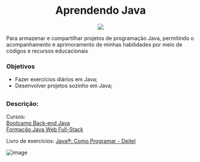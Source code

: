 <div>
  <h1 align="center"> Aprendendo Java </h1>
  <p align="center">
    <img loading="lazy" src="http://img.shields.io/static/v1?label=STATUS&message=EM%20DESENVOLVIMENTO&color=GREEN&style=for-the-badge"/>
  </p>
</div>

Para armazenar e compartilhar projetos de programação Java, permitindo o acompanhamento e aprimoramento de minhas habilidades por meio de códigos e recursos educacionais

### Objetivos

- Fazer exercícios diários em Java;
- Desenvolver projetos sozinho em Java;

##

### Descrição:

Cursos: 
<br>[Bootcamp Back-end Java](https://cursos.alura.com.br/bootcamp-back-end-jvasprogramando-1692837621144-p646024)
<br>[Formação Java Web Full-Stack](https://www.jdevtreinamento.com.br/formacao-java-web-profissional/index.html)



Livro de exercícios: [Java®: Como Programar - Deitel](https://drive.google.com/file/d/1E0MrWsxnSVlfcIJ1Ev5qK02OrwsOxTy5/view)

![image](https://github.com/JVAS42/aprendendo-java/assets/61116930/ad642e67-e181-432d-b49f-cadcbf7e3a35)
